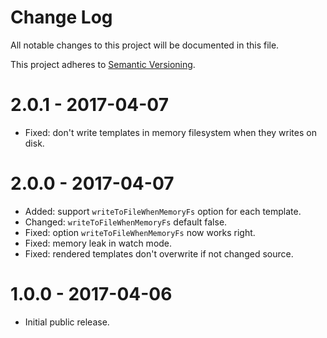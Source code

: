 # Change Log

All notable changes to this project will be documented in this file.

This project adheres to [Semantic Versioning](http://semver.org/).

# 2.0.1 - 2017-04-07

-   Fixed: don't write templates in memory filesystem when they writes on disk.

# 2.0.0 - 2017-04-07

-   Added: support `writeToFileWhenMemoryFs` option for each template.
-   Changed: `writeToFileWhenMemoryFs` default false.
-   Fixed: option `writeToFileWhenMemoryFs` now works right.
-   Fixed: memory leak in watch mode.
-   Fixed: rendered templates don't overwrite if not changed source.

# 1.0.0 - 2017-04-06

-   Initial public release.
